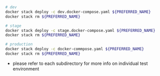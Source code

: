 ```sh

# dev
docker stack deploy -c dev.docker-compose.yaml ${PREFERRED_NAME}
docker stack rm ${PREFERRED_NAME}

# stage
docker stack deploy -c stage.docker-compose.yaml ${PREFERRED_NAME}
docker stack rm ${PREFERRED_NAME}

# production
docker stack deploy -c docker-commpose.yaml ${PREFERRED_NAME}
docker stack rm ${PREFERRED_NAME}
```

- please refer to each subdirectory for more info on individual test environment